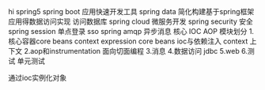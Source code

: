 hi
spring5 
spring boot 应用快速开发工具
spring data 简化构建基于spring框架应用得数据访问实现 访问数据库
spring cloud 微服务开发
spring security 安全
spring session 单点登录 sso
spring amqp 异步消息
核心 IOC AOP
模块划分
1.核心容器core beans context expression
  core beans ioc与依赖注入
  context 上下文
2.aop和instrumentation 面向切面编程
3.消息
4.数据访问 jdbc 
5.web
6.测试 单元测试


通过ioc实例化对象



